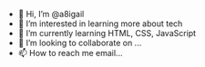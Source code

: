 - 👋 Hi, I’m @a8igail
- 👀 I’m interested in learning more about tech
- 🌱 I’m currently learning HTML, CSS, JavaScript
- 💞️ I’m looking to collaborate on ...
- 📫 How to reach me email...

<!---
a8igail/a8igail is a ✨ special ✨ repository because its `README.md` (this file) appears on your GitHub profile.
You can click the Preview link to take a look at your changes.
--->
